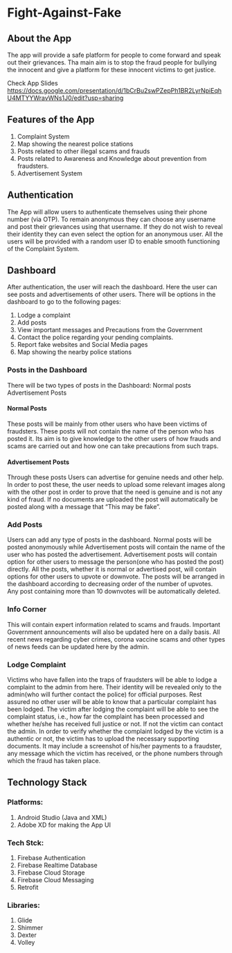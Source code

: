 # Fight-Against-Fake

## About the App
The app will provide a safe platform for people to come forward and speak out their grievances. Tha main aim is to stop the fraud people for bullying the innocent and give a platform for these innocent victims to get justice.

Check App Slides https://docs.google.com/presentation/d/1bCrBu2swPZepPh1BR2LyrNpiEqhU4MTYYWravWNs1J0/edit?usp=sharing
## Features of the App
1) Complaint System 
2) Map showing the nearest police stations
3) Posts related to other illegal scams and frauds
4) Posts related to Awareness and Knowledge about prevention from fraudsters.
5) Advertisement System

## Authentication
The App will allow users to authenticate themselves using their phone number (via OTP). To remain anonymous they can choose any username and post their grievances using that username. If they do not wish to reveal their identity they can even select the option for an anonymous user. All the users will be provided with a random user ID to enable smooth functioning of the Complaint System.

## Dashboard
After authentication, the user will reach the dashboard. Here the user can see posts and advertisements of other users. There will be options in the dashboard to go to the following pages:
1) Lodge a complaint 
2) Add posts
3) View important messages and Precautions from the Government
4) Contact the police regarding your pending complaints.
5) Report fake websites and Social Media pages
6) Map showing the nearby police stations

### Posts in the Dashboard
There will be two types of posts in the Dashboard:
  Normal posts 
  Advertisement Posts
  
  #### Normal Posts
  These posts will be mainly from other users who have been victims of fraudsters. These posts will not contain the name of the person who has posted it. Its aim is to give knowledge to the other users of how frauds and scams are carried out and how one can take precautions from such traps.
  
  #### Advertisement Posts
  Through these posts Users can advertise for genuine needs and other help. In order to post these, the user needs to upload some relevant images along with the other post in order to prove that the need is genuine and is not any kind of fraud. If no documents are uploaded the post will automatically be posted along with a message that “This may be fake”.
  
### Add Posts
Users can add any type of posts in the dashboard. Normal posts will be posted anonymously while Advertisement posts will contain the name of the user who has posted the advertisement. Advertisement posts will contain option for other users to message the person(one who has posted the post) directly. All the posts, whether it is normal or advertised post, will contain options for other users to upvote or downvote. The posts will be arranged in the dashboard according to decreasing order of the number of upvotes. Any post containing more than 10 downvotes will be automatically deleted.  

### Info Corner
This will contain expert information related to scams and frauds. Important Government announcements will also be updated here on a daily basis.  All recent news regarding cyber crimes, corona vaccine scams and other types of news feeds can be updated here by the admin.

### Lodge Complaint
Victims who have fallen into the traps of fraudsters will be able to lodge a complaint to the admin from here. Their identity will be revealed only to the admin(who will further contact the police) for official purposes. Rest assured no other user will be able to know that a particular complaint has been lodged. The victim after lodging the complaint will be able to see the complaint status, i.e., how far the complaint has been processed and whether he/she has received full justice or not. If not the victim can contact the admin.
In order to verify whether the complaint lodged by the victim is a authentic or not, the victim has to upload the necessary supporting documents. It may include a screenshot of his/her payments to a fraudster, any message which the victim has received, or the phone numbers through which the fraud has taken place.

## Technology Stack
 ### Platforms:
 1) Android Studio (Java and XML)
 2) Adobe XD for making the App UI
 ### Tech Stck:
 1) Firebase Authentication
 2) Firebase Realtime Database
 3) Firebase Cloud Storage
 4) Firebase Cloud Messaging
 5) Retrofit
 ### Libraries:
 1) Glide
 2) Shimmer
 3) Dexter
 4) Volley
 







